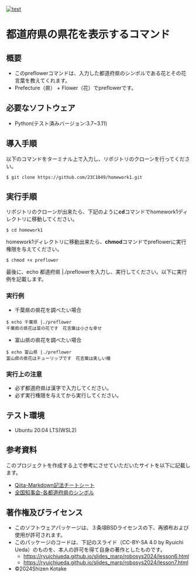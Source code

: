 [![test](https://github.com/23C1049/homework1/actions/workflows/test.yml/badge.svg)](https://github.com/23C1049/homework1/actions/workflows/test.yml)
# 都道府県の県花を表示するコマンド
## 概要
- このpreflowerコマンドは、入力した都道府県のシンボルである花とその花言葉を教えてくれます。
- Prefecture（県） + Flower（花）でpreflowerです。

## 必要なソフトウェア
- Python(テスト済みバージョン:3.7~3.11)


## 導入手順
以下のコマンドをターミナル上で入力し、リポジトリのクローンを行ってください。
```
$ git clone https://github.com/23C1049/homework1.git
```
## 実行手順
リポジトリのクローンが出来たら、下記のように**cd**コマンドでhomework1ディレクトリに移動してください。
```
$ cd homework1
```
homework1ディレクトリに移動出来たら、**chmod**コマンドでpreflowerに実行権限を与えてください。
```
$ chmod +x preflower
```
最後に、echo 都道府県 |./preflowerを入力し、実行してください。以下に実行例を記載します。
### 実行例
- 千葉県の県花を調べたい場合
```
$ echo 千葉県 |./preflower
千葉県の県花は菜の花です　花言葉は小さな幸せ
```
- 富山県の県花を調べたい場合
```
$ echo 富山県 |./preflower
富山県の県花はチューリップです　花言葉は美しい瞳
```
### 実行上の注意
- 必ず都道府県は漢字で入力してください。
- 必ず実行権限を与えてから実行してください。

## テスト環境
- Ubuntu 20.04 LTS(WSL2)

## 参考資料
このプロジェクトを作成する上で参考にさせていただいたサイトを以下に記載します。
- [Qiita-Markdown記法チートシート](https://qiita.com/Qiita/items/c686397e4a0f4f11683d)
- [全国知事会-各都道府県のシンボル](https://www.nga.gr.jp/pref_info/symbol/)

## 著作権及びライセンス
- このソフトウェアパッケージは、３条項BSDライセンスの下、再頒布および使用が許可されます。
- このパッケージのコードは、下記のスライド（CC-BY-SA 4.0 by Ryuichi Ueda）のものを、本人の許可を得て自身の著作としたものです。
    * https://ryuichiueda.github.io/slides_marp/robosys2024/lesson6.html
    * https://ryuichiueda.github.io/slides_marp/robosys2024/lesson7.html
- ©2024Shizen Kotake
